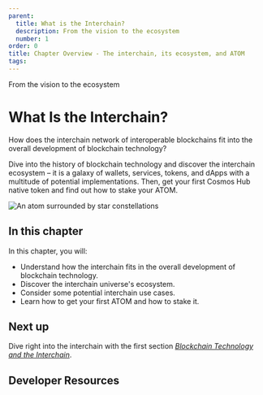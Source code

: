 ```yaml
---
parent:
  title: What is the Interchain?
  description: From the vision to the ecosystem
  number: 1
order: 0
title: Chapter Overview - The interchain, its ecosystem, and ATOM
tags:
---
```


<div class="tm-overline tm-rf-1 tm-lh-title tm-medium tm-muted">From the vision to the ecosystem</div>
<h1 class="mt-4 mb-6">What Is the Interchain?</h1>

How does the interchain network of interoperable blockchains fit into the overall development of blockchain technology?

Dive into the history of blockchain technology and discover the interchain ecosystem – it is a galaxy of wallets, services, tokens, and dApps with a multitude of potential implementations. Then, get your first Cosmos Hub native token and find out how to stake your ATOM.

![An atom surrounded by star constellations](/ida_dev_portal_lp_hero-05.png)

## In this chapter

<HighlightBox type="learning">

In this chapter, you will:

* Understand how the interchain fits in the overall development of blockchain technology.
* Discover the interchain universe's ecosystem.
* Consider some potential interchain use cases.
* Learn how to get your first ATOM and how to stake it.

</HighlightBox>

<card-module/>

## Next up

Dive right into the interchain with the first section _[Blockchain Technology and the Interchain](./1-blockchain-and-cosmos.md)_.

## Developer Resources

<div v-for="resource in $themeConfig.resources">
  <Resource
    :title="resource.title"
    :description="resource.description"
    :links="resource.links"
    :image="resource.image"
    :large="true"
  />
  <br/>
</div>

